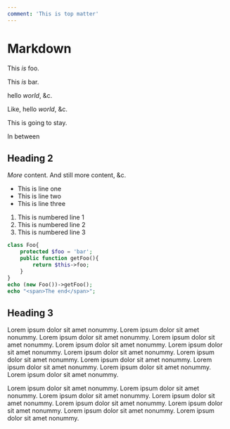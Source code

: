 ```yaml
---
comment: 'This is top matter'
---
```


Markdown
======

This <i>is</i> foo.

<span>This</span> <i>is</i> bar.

<span>hello</span> <i>world</i>, &c.

Like, <span>hello</span> <i>world</i>, &c.

<span>This is going to stay.</span>

<!--
This is a comment
This is another comment line
-->

In between

<!--
more comment
-->

Heading 2
--------

*More* content.  And <span>still</span> more content, &c.

- This is line one
- This is line two
- This is line three

1. This is numbered line 1
2. This is numbered line 2
3. This is numbered line 3

``` php
class Foo{
	protected $foo = 'bar';
	public function getFoo(){
		return $this->foo;
	}
}
echo (new Foo())->getFoo();
echo "<span>The end</span>";
```

Heading 3
----------

Lorem ipsum dolor sit amet nonummy.  Lorem ipsum dolor sit amet nonummy.  Lorem ipsum dolor sit amet nonummy.  Lorem ipsum dolor sit amet nonummy.  Lorem ipsum dolor sit amet nonummy.  Lorem ipsum dolor sit amet nonummy.  Lorem ipsum dolor sit amet nonummy.  Lorem ipsum dolor sit amet nonummy.  Lorem ipsum dolor sit amet nonummy.  Lorem ipsum dolor sit amet nonummy.  Lorem ipsum dolor sit amet nonummy.  Lorem ipsum dolor sit amet nonummy.

Lorem ipsum dolor sit amet nonummy.  Lorem ipsum dolor sit amet nonummy.  Lorem ipsum dolor sit amet nonummy.  Lorem ipsum dolor sit amet nonummy.  Lorem ipsum dolor sit amet nonummy.  Lorem ipsum dolor sit amet nonummy.  Lorem ipsum dolor sit amet nonummy.  Lorem ipsum dolor sit amet nonummy.
